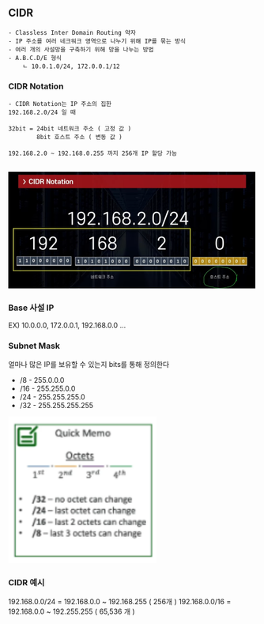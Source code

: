 ## CIDR
```commandline
- Classless Inter Domain Routing 약자
- IP 주소를 여러 네크워크 영역으로 나누기 위해 IP를 묶는 방식
- 여러 개의 사설망을 구축하기 위해 망을 나누는 방법
- A.B.C.D/E 형식
    ㄴ 10.0.1.0/24, 172.0.0.1/12
```

### CIDR Notation
```commandline
- CIDR Notation는 IP 주소의 집한
192.168.2.0/24 일 때

32bit = 24bit 네트워크 주소 ( 고정 값 )
        8bit 호스트 주소 ( 변동 값 )

192.168.2.0 ~ 192.168.0.255 까지 256개 IP 할당 가능        
 
```
<img src="./img/2-1.png" width="500">

<br/>

### Base 사설 IP
EX) 10.0.0.0, 172.0.0.1, 192.168.0.0 ...

### Subnet Mask
얼마나 많은 IP를 보유할 수 있는지 bits를 통해 정의한다
- /8 - 255.0.0.0
- /16 - 255.255.0.0
- /24 - 255.255.255.0
- /32 - 255.255.255.255

<img width="300" src="./img/img_2.png">

### CIDR 예시
192.168.0.0/24 = 192.168.0.0 ~ 192.168.255 ( 256개 )
192.168.0.0/16 = 192.168.0.0 ~ 192.255.255 ( 65,536 개 )